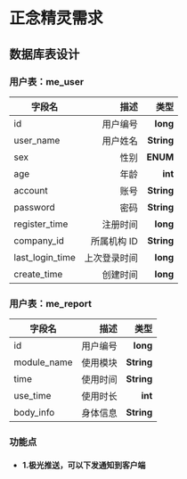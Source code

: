 # 正念精灵需求

## 数据库表设计

### 用户表：me_user

| 字段名          |         描述 |       类型 |
| --------------- | -----------: | ---------: |
| id              |     用户编号 |   **long** |
| user_name       |     用户姓名 | **String** |
| sex             |         性别 |   **ENUM** |
| age             |         年龄 |    **int** |
| account         |         账号 | **String** |
| password        |         密码 | **String** |
| register_time   |     注册时间 |   **long** |
| company_id      |  所属机构 ID | **String** |
| last_login_time | 上次登录时间 |   **long** |
| create_time     |     创建时间 |   **long** |

### 用户表：me_report

| 字段名      |     描述 |       类型 |
| ----------- | -------: | ---------: |
| id          | 用户编号 |   **long** |
| module_name | 使用模块 | **String** |
| time        | 使用时间 | **String** |
| use_time    | 使用时长 |    **int** |
| body_info   | 身体信息 | **String** |


### 功能点
- #### 1.极光推送，可以下发通知到客户端